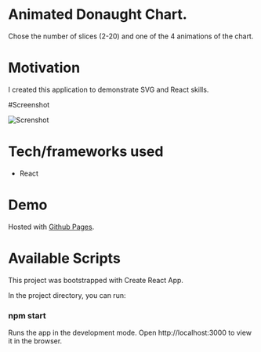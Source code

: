 # Animated Donaught Chart.

Chose the number of slices (2-20) and one of the 4 animations of the chart.

# Motivation

I created this application to demonstrate SVG and React skills. 
 

#Screenshot

![Screnshot](https://k2project.github.io/portfolio/static/media/cards.7ba465aa.gif)

# Tech/frameworks used

- React

# Demo 

Hosted with [Github Pages](https://k2project.github.io/donut_chart/).

# Available Scripts

This project was bootstrapped with Create React App.

In the project directory, you can run: 
### npm start

Runs the app in the development mode.
Open http://localhost:3000 to view it in the browser.


